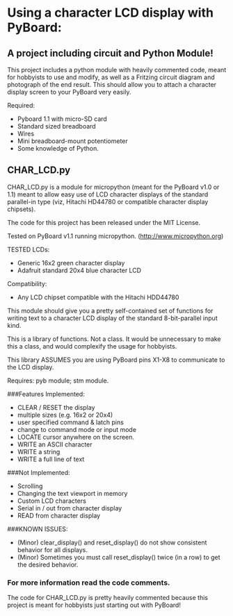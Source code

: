 # Using a character LCD display with PyBoard:
## A project including circuit and Python Module!

This project includes a python module with heavily commented code, meant for hobbyists to use and modify,  as well as a Fritzing circuit diagram and photograph of the end result.  This should allow you to attach a character display screen to your PyBoard very easily. 

Required:  
   - Pyboard 1.1 with micro-SD card 
   - Standard sized breadboard
   - Wires
   - Mini breadboard-mount potentiometer
   - Some knowledge of Python.

[connections]:https://github.com/scitoast/pyboard-LCD-character-display/blob/master/PYBOARD_20x4_DISPLAY_SCHEM_bb.png

## CHAR_LCD.py   
CHAR_LCD.py is a module for micropython (meant for the PyBoard v1.0 or 1.1) meant to allow easy use of LCD character displays of the standard parallel-in type (viz, Hitachi HD44780 or compatible character display chipsets).  

The code for this project has been released under the MIT License.

Tested on PyBoard v1.1  running micropython.
   (http://www.micropython.org)


TESTED LCDs:
   - Generic 16x2 green character display
   - Adafruit standard 20x4 blue character LCD 
 
 Compatibility:
   - Any LCD chipset compatible with the Hitachi HDD44780


This module should give you a pretty self-contained
set of functions for writing text to a character LCD
display of the standard 8-bit-parallel input kind.  

This is a library of functions.  Not a class.  It would be 
unnecessary to make this a class, and would complexify 
the usage for hobbyists.
 
This library ASSUMES you are using PyBoard pins  X1-X8  to
communicate to the LCD display. 


Requires:    pyb  module;  stm  module.

###Features Implemented:
   - CLEAR / RESET the display
   - multiple sizes (e.g. 16x2  or 20x4)
   - user specified command & latch pins
   - change to command mode or input mode
   - LOCATE cursor anywhere on the screen.
   - WRITE an ASCII character
   - WRITE a string
   - WRITE a full line of text

###Not Implemented:  
   - Scrolling 
   - Changing the text viewport in memory
   - Custom LCD characters
   - Serial in / out from character display
   - READ from character display

###KNOWN ISSUES:  
   - (Minor) clear_display() and reset_display() do not show consistent
  behavior for all displays.
   - (Minor) Sometimes you must call reset_display() twice  (in a row)
   to get the desired behavior.

### For more information read the code comments.  
The code for CHAR_LCD.py is pretty heavily commented because this project is meant for hobbyists just starting out with PyBoard!

